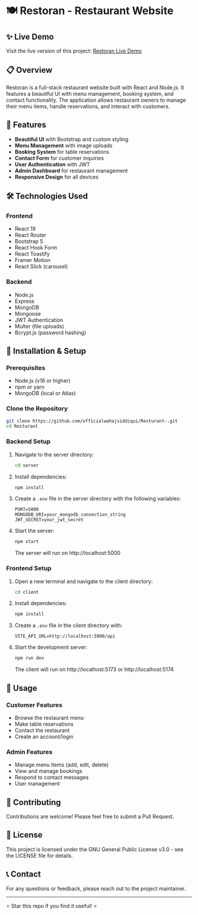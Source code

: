 # 🍽️ Restoran - Restaurant Website

## ✨ Live Demo

Visit the live version of this project: [Restoran Live Demo](https://resturant-frontend-psi.vercel.app/)

## 📋 Overview

Restoran is a full-stack restaurant website built with React and Node.js. It features a beautiful UI with menu management, booking system, and contact functionality. The application allows restaurant owners to manage their menu items, handle reservations, and interact with customers.

## 🚀 Features

- **Beautiful UI** with Bootstrap and custom styling
- **Menu Management** with image uploads
- **Booking System** for table reservations
- **Contact Form** for customer inquiries
- **User Authentication** with JWT
- **Admin Dashboard** for restaurant management
- **Responsive Design** for all devices

## 🛠️ Technologies Used

### Frontend
- React 19
- React Router
- Bootstrap 5
- React Hook Form
- React Toastify
- Framer Motion
- React Slick (carousel)

### Backend
- Node.js
- Express
- MongoDB
- Mongoose
- JWT Authentication
- Multer (file uploads)
- Bcrypt.js (password hashing)

## 🔧 Installation & Setup

### Prerequisites
- Node.js (v16 or higher)
- npm or yarn
- MongoDB (local or Atlas)

### Clone the Repository

```bash
git clone https://github.com/officialwahajsiddiqui/Resturant-.git
cd Resturant
```

### Backend Setup

1. Navigate to the server directory:
   ```bash
   cd server
   ```

2. Install dependencies:
   ```bash
   npm install
   ```

3. Create a `.env` file in the server directory with the following variables:
   ```
   PORT=5000
   MONGODB_URI=your_mongodb_connection_string
   JWT_SECRET=your_jwt_secret
   ```

4. Start the server:
   ```bash
   npm start
   ```
   The server will run on http://localhost:5000

### Frontend Setup

1. Open a new terminal and navigate to the client directory:
   ```bash
   cd client
   ```

2. Install dependencies:
   ```bash
   npm install
   ```

3. Create a `.env` file in the client directory with:
   ```
   VITE_API_URL=http://localhost:5000/api
   ```

4. Start the development server:
   ```bash
   npm run dev
   ```
   The client will run on http://localhost:5173 or http://localhost:5174

## 📱 Usage

### Customer Features
- Browse the restaurant menu
- Make table reservations
- Contact the restaurant
- Create an account/login

### Admin Features
- Manage menu items (add, edit, delete)
- View and manage bookings
- Respond to contact messages
- User management

## 🤝 Contributing

Contributions are welcome! Please feel free to submit a Pull Request.

## 📄 License

This project is licensed under the GNU General Public License v3.0 - see the LICENSE file for details.


## 📞 Contact

For any questions or feedback, please reach out to the project maintainer.

---

⭐ Star this repo if you find it useful! ⭐